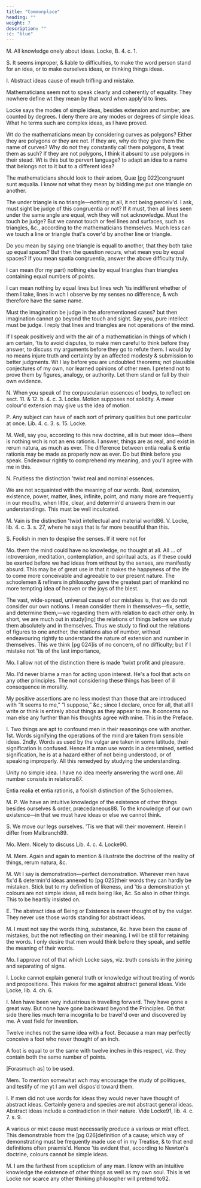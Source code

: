 ```yaml
---
title: "Commonplace"
heading: ""
weight: 7
description: ""
:c: "blue"
---
```



M. All knowledge onely about ideas. Locke, B. 4. c. 1.

S. It seems improper, & liable to difficulties, to make the word person stand for an idea, or to make ourselves ideas, or thinking things ideas.

I. Abstract ideas cause of much trifling and mistake.

Mathematicians seem not to speak clearly and coherently of equality. They nowhere define wt they mean by that word when apply'd to lines.

Locke says the modes of simple ideas, besides extension and number, are counted by degrees. I deny there are any modes or degrees of simple ideas. What he terms such are complex ideas, as I have proved.

Wt do the mathematicians mean by considering curves as polygons? Either they are polygons or they are not. If they are, why do they give them the name of curves? Why do not they constantly call them polygons, & treat them as such? If they are not polygons, I think it absurd to use polygons in their stead. Wt is this but to pervert language? to adapt an idea to a name that belongs not to it but to a different idea?

The mathematicians should look to their axiom, Quæ [pg 022]congruunt sunt æqualia. I know not what they mean by bidding me put one triangle on another.

The under triangle is no triangle—nothing at all, it not being perceiv'd. I ask, must sight be judge of this congruentia or not? If it must, then all lines seen under the same angle are equal, wch they will not acknowledge. Must the touch be judge? But we cannot touch or feel lines and surfaces, such as triangles, &c., according to the mathematicians themselves. Much less can we touch a line or triangle that's cover'd by another line or triangle.

Do you mean by saying one triangle is equall to another, that they both take up equal spaces? But then the question recurs, what mean you by equal spaces? If you mean spatia congruentia, answer the above difficulty truly.

I can mean (for my part) nothing else by equal triangles than triangles containing equal numbers of points.

I can mean nothing by equal lines but lines wch 'tis indifferent whether of them I take, lines in wch I observe by my senses no difference, & wch therefore have the same name.

Must the imagination be judge in the aforementioned cases? but then imagination cannot go beyond the touch and sight. Say you, pure intellect must be judge. I reply that lines and triangles are not operations of the mind.

If I speak positively and with the air of a mathematician in things of which I am certain, 'tis to avoid disputes, to make men careful to think before they answer, to discuss my arguments before they go to refute them. I would by no means injure truth and certainty by an affected modesty & submission to better judgments. Wt I lay before you are undoubted theorems; not plausible conjectures of my own, nor learned opinions of other men. I pretend not to prove them by figures, analogy, or authority. Let them stand or fall by their own evidence.

N.
When you speak of the corpuscularian essences of bodys, to reflect on sect. 11. & 12. b. 4. c. 3. Locke. Motion supposes not solidity. A meer colour'd extension may give us the idea of motion.

P.
Any subject can have of each sort of primary qualities but one particular at once. Lib. 4. c. 3. s. 15. Locke.

M.
Well, say you, according to this new doctrine, all is but meer idea—there is nothing wch is not an ens rationis. I answer, things are as real, and exist in rerum natura, as much as ever. The difference between entia realia & entia rationis may be made as properly now as ever. Do but think before you speak. Endeavour rightly to comprehend my meaning, and you'll agree with me in this.

N.
Fruitless the distinction 'twixt real and nominal essences.

We are not acquainted with the meaning of our words. Real, extension, existence, power, matter, lines, infinite, point, and many more are frequently in our mouths, when little, clear, and determin'd answers them in our understandings. This must be well inculcated.

M.
Vain is the distinction 'twixt intellectual and material world86. V. Locke, lib. 4. c. 3. s. 27, where he says that is far more beautiful than this.

S.
Foolish in men to despise the senses. If it were not for

Mo.
them the mind could have no knowledge, no thought at all. All ... of introversion, meditation, contemplation, and spiritual acts, as if these could be exerted before we had ideas from without by the senses, are manifestly absurd. This may be of great use in that it makes the happyness of the life to come more conceivable and agreeable to our present nature. The schoolemen & refiners in philosophy gave the greatest part of mankind no more tempting idea of heaven or the joys of the blest.

The vast, wide-spread, universal cause of our mistakes is, that we do not consider our own notions. I mean consider them in themselves—fix, settle, and determine them,—we regarding them with relation to each other only. In short, we are much out in study[ing] the relations of things before we study them absolutely and in themselves. Thus we study to find out the relations of figures to one another, the relations also of number, without endeavouring rightly to understand the nature of extension and number in themselves. This we think [pg 024]is of no concern, of no difficulty; but if I mistake not 'tis of the last importance,

Mo.
I allow not of the distinction there is made 'twixt profit and pleasure.

Mo.
I'd never blame a man for acting upon interest. He's a fool that acts on any other principles. The not considering these things has been of ill consequence in morality.

My positive assertions are no less modest than those that are introduced with “It seems to me,” “I suppose,” &c.; since I declare, once for all, that all I write or think is entirely about things as they appear to me. It concerns no man else any further than his thoughts agree with mine. This in the Preface.

I.
Two things are apt to confound men in their reasonings one with another. 1st. Words signifying the operations of the mind are taken from sensible ideas. 2ndly. Words as used by the vulgar are taken in some latitude, their signification is confused. Hence if a man use words in a determined, settled signification, he is at a hazard either of not being understood, or of speaking improperly. All this remedyed by studying the understanding.

Unity no simple idea. I have no idea meerly answering the word one. All number consists in relations87.

Entia realia et entia rationis, a foolish distinction of the Schoolemen.

M. P.
We have an intuitive knowledge of the existence of other things besides ourselves & order, præcedaneous88. To the knowledge of our own existence—in that we must have ideas or else we cannot think.

S.
We move our legs ourselves. 'Tis we that will their movement. Herein I differ from Malbranch89.

Mo.
Mem. Nicely to discuss Lib. 4. c. 4. Locke90.

M.
Mem. Again and again to mention & illustrate the doctrine of the reality of things, rerum natura, &c.

M.
Wt I say is demonstration—perfect demonstration. Wherever men have fix'd & determin'd ideas annexed to [pg 025]their words they can hardly be mistaken. Stick but to my definition of likeness, and 'tis a demonstration yt colours are not simple ideas, all reds being like, &c. So also in other things. This to be heartily insisted on.

E.
The abstract idea of Being or Existence is never thought of by the vulgar. They never use those words standing for abstract ideas.

M.
I must not say the words thing, substance, &c. have been the cause of mistakes, but the not reflecting on their meaning. I will be still for retaining the words. I only desire that men would think before they speak, and settle the meaning of their words.

Mo.
I approve not of that which Locke says, viz. truth consists in the joining and separating of signs.

I.
Locke cannot explain general truth or knowledge without treating of words and propositions. This makes for me against abstract general ideas. Vide Locke, lib. 4. ch. 6.

I.
Men have been very industrious in travelling forward. They have gone a great way. But none have gone backward beyond the Principles. On that side there lies much terra incognita to be travel'd over and discovered by me. A vast field for invention.

Twelve inches not the same idea with a foot. Because a man may perfectly conceive a foot who never thought of an inch.

A foot is equal to or the same with twelve inches in this respect, viz. they contain both the same number of points.

[Forasmuch as] to be used.

Mem. To mention somewhat wch may encourage the study of politiques, and testify of me yt I am well dispos'd toward them.

I.
If men did not use words for ideas they would never have thought of abstract ideas. Certainly genera and species are not abstract general ideas. Abstract ideas include a contradiction in their nature. Vide Locke91, lib. 4. c. 7. s. 9.

A various or mixt cause must necessarily produce a various or mixt effect. This demonstrable from the [pg 026]definition of a cause; which way of demonstrating must be frequently made use of in my Treatise, & to that end definitions often præmis'd. Hence 'tis evident that, according to Newton's doctrine, colours cannot be simple ideas.

M.
I am the farthest from scepticism of any man. I know with an intuitive knowledge the existence of other things as well as my own soul. This is wt Locke nor scarce any other thinking philosopher will pretend to92.


